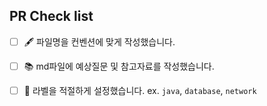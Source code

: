 ## PR Check list

- [ ] 🖋️ 파일명을 컨벤션에 맞게 작성했습니다.

- [ ] 📚 md파일에 예상질문 및 참고자료를 작성했습니다.

- [ ] 🔖 라벨을 적절하게 설정했습니다. ex. `java`, `database`, `network`
